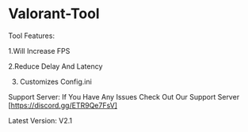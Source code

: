# Valorant-Tool

Tool Features:

1.Will Increase FPS

2.Reduce Delay And Latency

3. Customizes Config.ini

Support Server:
If You Have Any Issues Check Out Our Support Server [https://discord.gg/ETR9Qe7FsV]

Latest Version: V2.1
